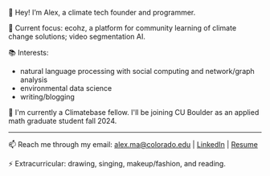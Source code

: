 👋 Hey! I’m Alex, a climate tech founder and programmer.

🚀 Current focus: ecohz, a platform for community learning of climate change solutions; video segmentation AI.

📚 Interests: 
- natural language processing with social computing and network/graph analysis
- environmental data science
- writing/blogging

🤔 I'm currently a Climatebase fellow. I'll be joining CU Boulder as an applied math graduate student fall 2024.

---

📫 Reach me through my email: alex.ma@colorado.edu | [LinkedIn](https://www.linkedin.com/in/alex-tianyi-ma/) | [Resume](https://docs.google.com/document/d/17ytkKYOqMKJeYOnB-fLi8YsZdHg2QOZ1t_UY8t39TAo/edit?usp=sharing) 

⚡ Extracurricular: drawing, singing, makeup/fashion, and reading.
